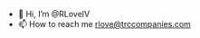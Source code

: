 - 👋 Hi, I’m @RLoveIV
- 📫 How to reach me rlove@trccompanies.com

<!---
RLoveIV/RLoveIV is a ✨ special ✨ repository because its `README.md` (this file) appears on your GitHub profile.
You can click the Preview link to take a look at your changes.
--->
